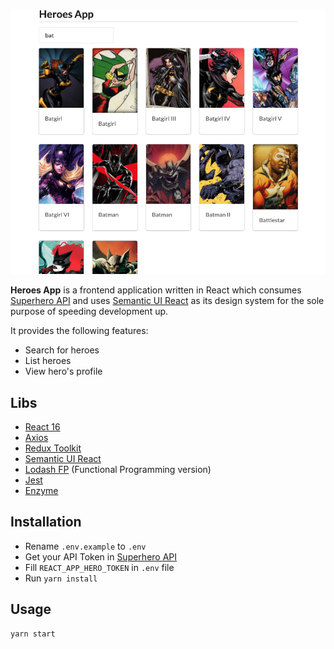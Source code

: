 ![Preview](preview.png)

**Heroes App** is a frontend application written in React which consumes [Superhero API](https://superheroapi.com/) and uses [Semantic UI React](https://react.semantic-ui.com/) as its design system for the sole purpose of speeding development up. 

It provides the following features:
* Search for heroes
* List heroes
* View hero's profile

## Libs
* [React 16](https://reactjs.org/)
* [Axios](https://github.com/axios/axios)
* [Redux Toolkit](https://redux-toolkit.js.org/)
* [Semantic UI React](https://react.semantic-ui.com/)
* [Lodash FP](https://github.com/lodash/lodash/wiki/FP-Guide) (Functional Programming version)
* [Jest](https://jestjs.io/en/)
* [Enzyme](https://enzymejs.github.io/enzyme/)

## Installation
* Rename `.env.example` to `.env`
* Get your API Token in [Superhero API](https://superheroapi.com/)
* Fill `REACT_APP_HERO_TOKEN` in `.env` file
* Run `yarn install`

## Usage
```
yarn start
```